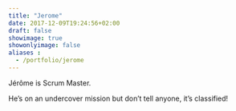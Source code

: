 ```yaml
---
title: "Jerome"
date: 2017-12-09T19:24:56+02:00
draft: false
showimage: true
showonlyimage: false
aliases :
  - /portfolio/jerome
---
```


Jérôme is Scrum Master.

He’s on an undercover mission but don’t tell anyone, it’s classified!
